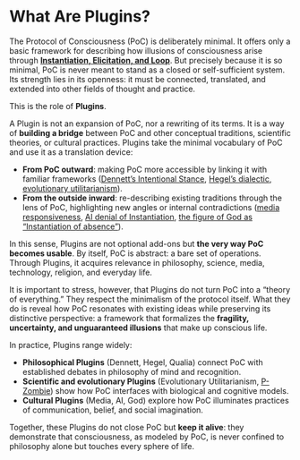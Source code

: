 # What Are Plugins?

The Protocol of Consciousness (PoC) is deliberately minimal. It offers only a basic framework for describing how illusions of consciousness arise through [**Instantiation, Elicitation, and Loop**](../../docs/protocol/operations/). But precisely because it is so minimal, PoC is never meant to stand as a closed or self-sufficient system. Its strength lies in its openness: it must be connected, translated, and extended into other fields of thought and practice.

This is the role of **Plugins**.

A Plugin is not an expansion of PoC, nor a rewriting of its terms. It is a way of **building a bridge** between PoC and other conceptual traditions, scientific theories, or cultural practices. Plugins take the minimal vocabulary of PoC and use it as a translation device:

* **From PoC outward**: making PoC more accessible by linking it with familiar frameworks ([Dennett’s Intentional Stance](dennett-plugin.md), [Hegel’s dialectic](hegel-plugin.md), [evolutionary utilitarianism](evolutionary-utilitarianism-plugin.md)).
* **From the outside inward**: re-describing existing traditions through the lens of PoC, highlighting new angles or internal contradictions ([media responsiveness](media-plugin.md), [AI denial of Instantiation](ai-plugin.md), [the figure of God as “Instantiation of absence”](god-plugin.md)).

In this sense, Plugins are not optional add-ons but **the very way PoC becomes usable**. By itself, PoC is abstract: a bare set of operations. Through Plugins, it acquires relevance in philosophy, science, media, technology, religion, and everyday life.

It is important to stress, however, that Plugins do not turn PoC into a “theory of everything.” They respect the minimalism of the protocol itself. What they do is reveal how PoC resonates with existing ideas while preserving its distinctive perspective: a framework that formalizes the **fragility, uncertainty, and unguaranteed illusions** that make up conscious life.

In practice, Plugins range widely:

* **Philosophical Plugins** (Dennett, Hegel, Qualia) connect PoC with established debates in philosophy of mind and recognition.
* **Scientific and evolutionary Plugins** (Evolutionary Utilitarianism, [P-Zombie](p-zombie-plugin.md)) show how PoC interfaces with biological and cognitive models.
* **Cultural Plugins** (Media, AI, God) explore how PoC illuminates practices of communication, belief, and social imagination.

Together, these Plugins do not close PoC but **keep it alive**: they demonstrate that consciousness, as modeled by PoC, is never confined to philosophy alone but touches every sphere of life.
